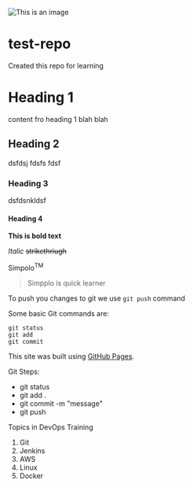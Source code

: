 ![This is an image](https://i.infopls.com/images/americanflag3.gif)

# test-repo
Created this repo for learning

# Heading 1
content fro heading 1 blah blah
## Heading 2
dsfdsj
fdsfs
fdsf
### Heading 3
dsfdsnkldsf
#### Heading 4

**This is bold text**

*Italic*
~~strikethriugh~~

Simpolo<sup>TM</sup>

>Simpplo is quick learner

To push you changes to git we use `git push` command

Some basic Git commands are:
```
git status
git add
git commit
```

This site was built using [GitHub Pages](https://pages.github.com/).

Git Steps:
* git status
* git add .
* git commit -m "message"
* git push

Topics in DevOps Training
1. Git
2. Jenkins
3. AWS
4. Linux
5. Docker
